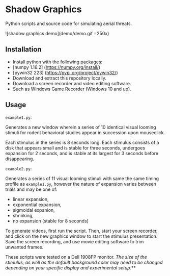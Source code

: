 # Shadow Graphics

Python scripts and source code for simulating aerial threats.

![shadow graphics demo](demo/demo.gif =250x)

## Installation
* Install python with the following packages:
 * [numpy 1.16.2] (https://numpy.org/install/)
 * [pywin32 223] (https://pypi.org/project/pywin32/)
* Download and extract this repository locally.
* Download a screen recorder and video editing software. 
 * Such as Windows Game Recorder (Windows 10 and up).

## Usage
`example1.py`: 

Generates a new window wherein a series of 10 identical visual looming stimuli for rodent behavioral studies appear in succession upon mouseclick.

Each stimulus in the series is 8 seconds long. 
Each stimulus consists of a disk that appears small and is stable for three seconds, undergoes
expansion for 2 seconds, and is stable at its largest for 3 seconds before disappearing.

`example2.py`: 

Generates a series of 11 visual looming stimuli with same the same timing profile as `example1.py`, however the nature of expansion varies between trials and may be one of:

* linear expansion, 
* exponential expansion,
* sigmoidal expanion,
* shrinking,
* no expansion (stable for 8 seconds)

To generate videos, first run the script. Then, start your screen recorder, and click on the new graphics window to start the stimulus presentation. Save the screen recording, and use movie editing software to trim unwanted frames. 

These scripts were tested on a Dell 1908FP monitor. 
_The size of the stimulus, as well as the default background color may need to be changed depending on your specific display and experimental setup._**